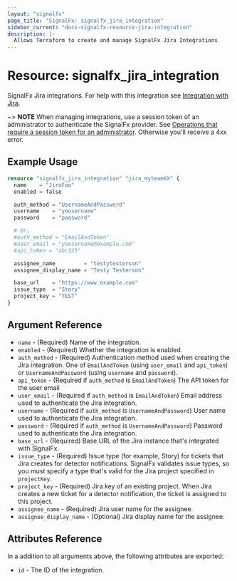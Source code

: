 ```yaml
---
layout: "signalfx"
page_title: "SignalFx: signalfx_jira_integration"
sidebar_current: "docs-signalfx-resource-jira-integration"
description: |-
  Allows Terraform to create and manage SignalFx Jira Integrations
---
```


# Resource: signalfx_jira_integration

SignalFx Jira integrations. For help with this integration see [Integration with Jira](https://docs.signalfx.com/en/latest/admin-guide/integrate-notifications.html#integrate-with-jira).

~> **NOTE** When managing integrations, use a session token of an administrator to authenticate the SignalFx provider. See [Operations that require a session token for an administrator](https://dev.splunk.com/observability/docs/administration/authtokens#Operations-that-require-a-session-token-for-an-administrator). Otherwise you'll receive a 4xx error.

## Example Usage

```tf
resource "signalfx_jira_integration" "jira_myteamXX" {
  name    = "JiraFoo"
  enabled = false

  auth_method = "UsernameAndPassword"
  username    = "yoosername"
  password    = "paasword"

  # Or…
  #auth_method = "EmailAndToken"
  #user_email = "yoosername@example.com"
  #api_token = "abc123"

  assignee_name         = "testytesterson"
  assignee_display_name = "Testy Testerson"

  base_url    = "https://www.example.com"
  issue_type  = "Story"
  project_key = "TEST"
}
```


## Argument Reference

* `name` - (Required) Name of the integration.
* `enabled` - (Required) Whether the integration is enabled.
* `auth_method` - (Required) Authentication method used when creating the Jira integration. One of `EmailAndToken` (using `user_email` and `api_token`) or `UsernameAndPassword` (using `username` and `password`).
* `api_token` - (Required if `auth_method` is `EmailAndToken`) The API token for the user email
* `user_email` - (Required if `auth_method` is `EmailAndToken`) Email address used to authenticate the Jira integration.
* `username` - (Required if `auth_method` is `UsernameAndPassword`) User name used to authenticate the Jira integration.
* `password` - (Required if `auth_method` is `UsernameAndPassword`) Password used to authenticate the Jira integration.
* `base_url` - (Required) Base URL of the Jira instance that's integrated with SignalFx.
* `issue_type` - (Required) Issue type (for example, Story) for tickets that Jira creates for detector notifications. SignalFx validates issue types, so you must specify a type that's valid for the Jira project specified in `projectKey`.
* `project_key` - (Required) Jira key of an existing project. When Jira creates a new ticket for a detector notification, the ticket is assigned to this project.
* `assignee_name` - (Required) Jira user name for the assignee.
* `assignee_display_name` - (Optional) Jira display name for the assignee.

## Attributes Reference

In a addition to all arguments above, the following attributes are exported:

* `id` - The ID of the integration.
